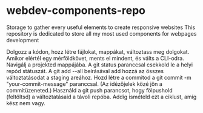 # webdev-components-repo
Storage to gather every useful elements to create responsive websites
This repository is dedicated to store all my most used components for webpages development

Dolgozz a kódon, hozz létre fájlokat, mappákat, változtass meg dolgokat. Amikor elértél egy mérföldkövet, ments el mindent, és válts a CLI-odra.
Navigálj a projekted mappájába.
A git status paranccsal csekkold le a helyi repód státuszát.
A git add --all beírásával add hozzá az összes változtatásodat a staging areához.
Hozd létre a commitod a git commit -m "your-commit-message" paranccsal. (Az idézőjelek közé jön a commitüzeneted.)
Használd a git push parancsot, hogy fölpushold (feltöltsd) a változtatásaid a távoli repóba.
Addig ismételd ezt a ciklust, amíg kész nem vagy.